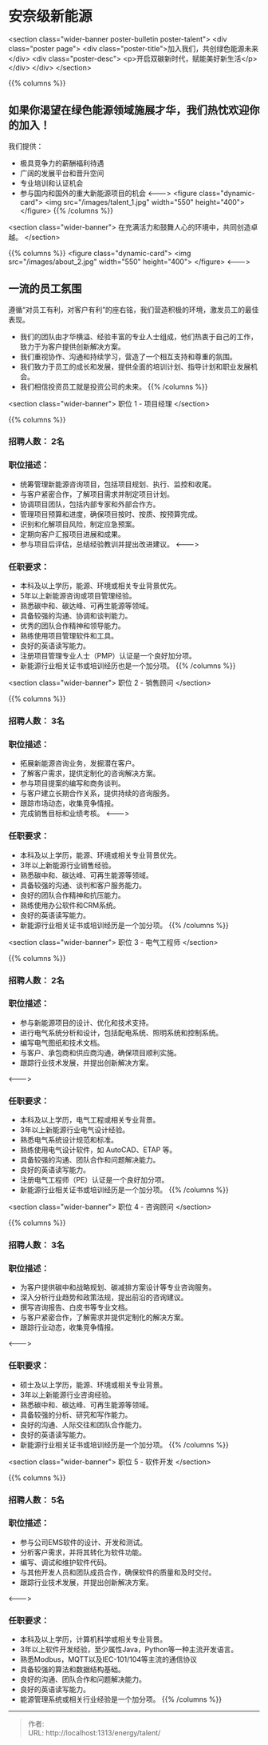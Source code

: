 # 安奈级新能源


&lt;section class=&#34;wider-banner poster-bulletin poster-talent&#34;&gt;
    &lt;div class=&#34;poster page&#34;&gt;
        &lt;div class=&#34;poster-title&#34;&gt;加入我们，共创绿色能源未来&lt;/div&gt;
        &lt;div class=&#34;poster-desc&#34;&gt; 
            &lt;p&gt;开启双碳新时代，赋能美好新生活&lt;/p&gt;
        &lt;/div&gt;
    &lt;/div&gt;
&lt;/section&gt;

{{% columns %}}
## 如果你渴望在绿色能源领域施展才华，我们热忱欢迎你的加入！
我们提供：
- 极具竞争力的薪酬福利待遇
- 广阔的发展平台和晋升空间
- 专业培训和认证机会
- 参与国内和国外的重大新能源项目的机会
&lt;---&gt;
&lt;figure class=&#34;dynamic-card&#34;&gt;
  &lt;img src=&#34;/images/talent_1.jpg&#34; width=&#34;550&#34; height=&#34;400&#34;&gt;
&lt;/figure&gt;
{{% /columns %}}

&lt;section class=&#34;wider-banner&#34;&gt;
在充满活力和鼓舞人心的环境中，共同创造卓越。
&lt;/section&gt;

{{% columns %}}
&lt;figure class=&#34;dynamic-card&#34;&gt;
  &lt;img src=&#34;/images/about_2.jpg&#34; width=&#34;550&#34; height=&#34;400&#34;&gt;
&lt;/figure&gt;
&lt;---&gt;
## 一流的员工氛围
遵循“对员工有利，对客户有利”的座右铭，我们营造积极的环境，激发员工的最佳表现。
- 我们的团队由才华横溢、经验丰富的专业人士组成，他们热衷于自己的工作，致力于为客户提供创新解决方案。
- 我们重视协作、沟通和持续学习，营造了一个相互支持和尊重的氛围。
- 我们致力于员工的成长和发展，提供全面的培训计划、指导计划和职业发展机会。
- 我们相信投资员工就是投资公司的未来。
{{% /columns %}}

&lt;section class=&#34;wider-banner&#34;&gt;
职位 1 - 项目经理
&lt;/section&gt;

{{% columns %}}
### 招聘人数： 2名
### 职位描述：
- 统筹管理新能源咨询项目，包括项目规划、执行、监控和收尾。
- 与客户紧密合作，了解项目需求并制定项目计划。
- 协调项目团队，包括内部专家和外部合作方。
- 管理项目预算和进度，确保项目按时、按质、按预算完成。
- 识别和化解项目风险，制定应急预案。
- 定期向客户汇报项目进展和成果。
- 参与项目后评估，总结经验教训并提出改进建议。
&lt;---&gt;
### 任职要求：
- 本科及以上学历，能源、环境或相关专业背景优先。
- 5年以上新能源咨询或项目管理经验。
- 熟悉碳中和、碳达峰、可再生能源等领域。
- 具备较强的沟通、协调和谈判能力。
- 优秀的团队合作精神和领导能力。
- 熟练使用项目管理软件和工具。
- 良好的英语读写能力。
- 注册项目管理专业人士（PMP）认证是一个良好加分项。
- 新能源行业相关证书或培训经历也是一个加分项。
{{% /columns %}}

&lt;section class=&#34;wider-banner&#34;&gt;
职位 2 - 销售顾问
&lt;/section&gt;

{{% columns %}}
### 招聘人数： 3名
### 职位描述：
- 拓展新能源咨询业务，发掘潜在客户。
- 了解客户需求，提供定制化的咨询解决方案。
- 参与项目提案的编写和商务谈判。
- 与客户建立长期合作关系，提供持续的咨询服务。
- 跟踪市场动态，收集竞争情报。
- 完成销售目标和业绩考核。
&lt;---&gt;
### 任职要求：
- 本科及以上学历，能源、环境或相关专业背景优先。
- 3年以上新能源行业销售经验。
- 熟悉碳中和、碳达峰、可再生能源等领域。
- 具备较强的沟通、谈判和客户服务能力。
- 良好的团队合作精神和抗压能力。
- 熟练使用办公软件和CRM系统。
- 良好的英语读写能力。
- 新能源行业相关证书或培训经历是一个加分项。
{{% /columns %}}


&lt;section class=&#34;wider-banner&#34;&gt;
职位 3 - 电气工程师
&lt;/section&gt;

{{% columns %}}
### 招聘人数： 2名
### 职位描述：
- 参与新能源项目的设计、优化和技术支持。
- 进行电气系统分析和设计，包括配电系统、照明系统和控制系统。
- 编写电气图纸和技术文档。
- 与客户、承包商和供应商沟通，确保项目顺利实施。
- 跟踪行业技术发展，并提出创新解决方案。

&lt;---&gt;
### 任职要求：
- 本科及以上学历，电气工程或相关专业背景。
- 3年以上新能源行业电气设计经验。
- 熟悉电气系统设计规范和标准。
- 熟练使用电气设计软件，如 AutoCAD、ETAP 等。
- 具备较强的沟通、团队合作和问题解决能力。
- 良好的英语读写能力。
- 注册电气工程师（PE）认证是一个良好加分项。
- 新能源行业相关证书或培训经历是一个加分项。
{{% /columns %}}

&lt;section class=&#34;wider-banner&#34;&gt;
职位 4 - 咨询顾问
&lt;/section&gt;

{{% columns %}}
### 招聘人数： 3名
### 职位描述：
- 为客户提供碳中和战略规划、碳减排方案设计等专业咨询服务。
- 深入分析行业趋势和政策法规，提出前沿的咨询建议。
- 撰写咨询报告、白皮书等专业文档。
- 与客户紧密合作，了解需求并提供定制化的解决方案。
- 跟踪行业动态，收集竞争情报。

&lt;---&gt;
### 任职要求：
- 硕士及以上学历，能源、环境或相关专业背景。
- 3年以上新能源行业咨询经验。
- 熟悉碳中和、碳达峰、可再生能源等领域。
- 具备较强的分析、研究和写作能力。
- 良好的沟通、人际交往和团队合作能力。
- 良好的英语读写能力。
- 新能源行业相关证书或培训经历是一个加分项。
{{% /columns %}}


&lt;section class=&#34;wider-banner&#34;&gt;
职位 5 - 软件开发
&lt;/section&gt;

{{% columns %}}
### 招聘人数： 5名
### 职位描述：
- 参与公司EMS软件的设计、开发和测试。
- 分析客户需求，并将其转化为软件功能。
- 编写、调试和维护软件代码。
- 与其他开发人员和团队成员合作，确保软件的质量和及时交付。
- 跟踪行业技术发展，并提出创新解决方案。

&lt;---&gt;
### 任职要求：
- 本科及以上学历，计算机科学或相关专业背景。
- 3年以上软件开发经验，至少属性Java，Python等一种主流开发语言。
- 熟悉Modbus，MQTT以及IEC-101/104等主流的通信协议
- 具备较强的算法和数据结构基础。
- 良好的沟通、团队合作和问题解决能力。
- 良好的英语读写能力。
- 能源管理系统或相关行业经验是一个加分项。
{{% /columns %}}


---

> 作者:   
> URL: http://localhost:1313/energy/talent/  

